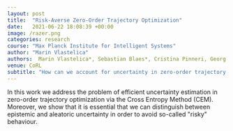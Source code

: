 ```yaml
---
layout: post
title:  "Risk-Averse Zero-Order Trajectory Optimization"
date:   2021-06-22 18:08:39 +00:00
image: /razer.png
categories: research
course: "Max Planck Institute for Intelligent Systems"
author: "Marin Vlastelica"
authors:  Marin Vlastelica*, Sebastian Blaes*, Cristina Pinneri, Georg Martius
venue: CoRL
subtitle: "How can we account for uncertainty in zero-order trajectory optimizers?"
---
```


In this work we address the problem of efficient uncertainty estimation in zero-order trajectory optimization via the Cross Entropy Method (CEM).
Moreover, we show that it is essential that we can distinguish between epistemic and aleatoric uncertainty in order to avoid so-called "risky" behaviour.